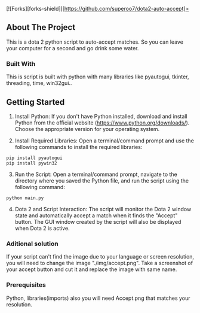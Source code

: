 [![Forks][forks-shield]][https://github.com/superoo7/dota2-auto-accept]>

<!-- ABOUT THE PROJECT -->
## About The Project

This is a dota 2 python script to auto-accept matches. So you can leave your computer for a second and go drink some water.

### Built With

This is script is built with python with many libraries like
pyautogui, tkinter, threading, time, win32gui..

<!-- GETTING STARTED -->
## Getting Started

1. Install Python: If you don't have Python installed, download and install Python from the official website (https://www.python.org/downloads/). Choose the appropriate version for your operating system.

2. Install Required Libraries: Open a terminal/command prompt and use the following commands to install the required libraries:

```
pip install pyautogui
pip install pywin32

```

3. Run the Script: Open a terminal/command prompt, navigate to the directory where you saved the Python file, and run the script using the following command:
```
python main.py
```

4. Dota 2 and Script Interaction: The script will monitor the Dota 2 window state and automatically accept a match when it finds the "Accept" button. The GUI window created by the script will also be displayed when Dota 2 is active.

### Aditional solution

If your script can't find the image due to your language or screen resolution, you will need to change the image "./img/accept.png". Take a screenshot of your accept button and cut it and replace the image with same name.

### Prerequisites

Python, libraries(imports) also you will need Accept.png that matches your resolution.